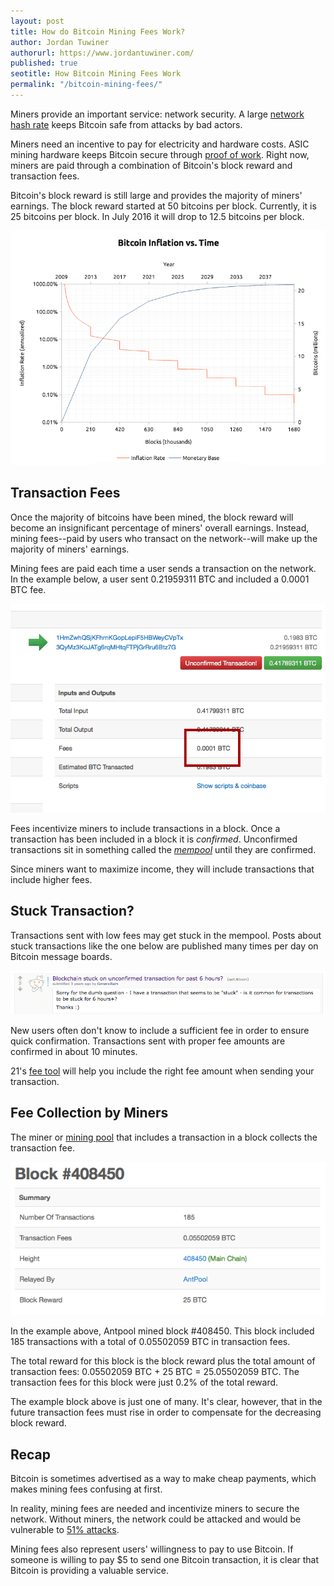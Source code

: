 ```yaml
---
layout: post
title: How do Bitcoin Mining Fees Work?
author: Jordan Tuwiner
authorurl: https://www.jordantuwiner.com/
published: true
seotitle: How Bitcoin Mining Fees Work
permalink: "/bitcoin-mining-fees/"
---
```

Miners provide an important service: network security. A large [network hash rate](/faq/#what-does-hashing-mean) keeps Bitcoin safe from attacks by bad actors. 

Miners need an incentive to pay for electricity and hardware costs. ASIC mining hardware keeps Bitcoin secure through [proof of work](/what-is-proof-of-work/). Right now, miners are paid through a combination of Bitcoin's block reward and transaction fees.

Bitcoin's block reward is still large and provides the majority of miners' earnings. The block reward started at 50 bitcoins per block. Currently, it is 25 bitcoins per block. In July 2016 it will drop to 12.5 bitcoins per block. 

<img src="/images/bitcoinsupply.png" />

## Transaction Fees

Once the majority of bitcoins have been mined, the block reward will become an insignificant percentage of miners' overall earnings. Instead, mining fees--paid by users who transact on the network--will make up the majority of miners' earnings.

Mining fees are paid each time a user sends a transaction on the network. In the example below, a user sent 0.21959311 BTC and included a 0.0001 BTC fee. 

<img src="/images/fee.png" />

Fees incentivize miners to include transactions in a block. Once a transaction has been included in a block it is _confirmed_. Unconfirmed transactions sit in something called the [_mempool_](https://kaiko.com/analytics/post/an-in-depth-guide-into-how-the-mempool-works) until they are confirmed. 

Since miners want to maximize income, they will include transactions that include higher fees. 

## Stuck Transaction? 
Transactions sent with low fees may get stuck in the mempool. Posts about stuck transactions like the one below are published many times per day on Bitcoin message boards. 

<img src="/images/stuck.png" />

New users often don't know to include a sufficient fee in order to ensure quick confirmation. Transactions sent with proper fee amounts are confirmed in about 10 minutes. 

21's [fee tool](https://bitcoinfees.21.co/) will help you include the right fee amount when sending your transaction.

## Fee Collection by Miners

The miner or [mining pool](/bitcoin-mining-pools-give-everyone-a-chance-to-be-involved-12/) that includes a transaction in a block collects the transaction fee. 

<img src="/images/blockinfo.png" />

In the example above, Antpool mined block #408450. This block included 185 transactions with a total of 0.05502059 BTC in transaction fees. 

The total reward for this block is the block reward plus the total amount of transaction fees: 0.05502059 BTC + 25 BTC = 25.05502059 BTC. The transaction fees for this block were just 0.2% of the total reward. 

The example block above is just one of many. It's clear, however, that in the future transaction fees must rise in order to compensate for the decreasing block reward.

## Recap

Bitcoin is sometimes advertised as a way to make cheap payments, which makes mining fees confusing at first. 

In reality, mining fees are needed and incentivize miners to secure the network. Without miners, the network could be attacked and would be vulnerable to [51% attacks](http://www.dailydot.com/business/bitcoin-51-percent-attack/).

Mining fees also represent users' willingness to pay to use Bitcoin. If someone is willing to pay $5 to send one Bitcoin transaction, it is clear that Bitcoin is providing a valuable service. 